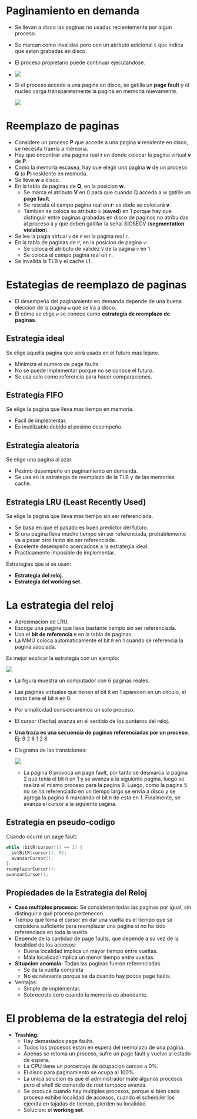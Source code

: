 # Paginamiento en demanda

* Se llevan a disco las paginas no usadas recientemente por algun proceso.
* Se marcan como invalidas pero con un atributo adicional `S` que indica que estan grabadas en disco.
* El proceso propietario puede continuar ejecutandose.
* 
  ![](img/disco.PNG)

* Si el proceso accede a una pagina en disco, se gatilla un **page fault** y el nucleo carga transparetemente la pagina en memoria nuevamente.

  ![](img/paginamientoEnDemanda.PNG)

# Reemplazo de paginas

* Considere un proceso **P** que accede a una pagina **v** residente en disco, se necesita traerla a memoria.
* Hay que encontrar una pagina real **r** en donde colocar la pagina virtual **v** de **P**.
* Como la memoria escasea, hay que elegir una pagina **w** de un proceso **Q** (o **P**) residente en memoria.
* Se lleva **w** a disco.
* En la tabla de paginas de **Q**, en la posicion **w**.
  * Se marca el atributo **V** en 0 para que cuando Q acceda a w gatille un **page fault**.
  * Se rescata el campo pagina real en **r**: es dode se colocará **v**.
  * Tambien se coloca su atributo `S` (**saved**) en 1 porque hay que distinguir entre paginas grabadas en disco de paginos no atribuidas al proceso `Q` y que deben gatillar la señal SIGSEGV (**segmentation violation**).
* Se lee la pagia virtual `v` de `P` en la pagina real `r`.
* En la tabla de paginas de `P`, en la posicion de pagina `v`:
  * Se coloca el atributo de validez `V` de la pagina `v` en 1.
  * Se coloca el campo pagina real en `r`.
* Se invalida la TLB y el cache L1.

# Estategias de reemplazo de paginas

* El desempeño del paginamiento en demanda depende de una buena eleccion de la pagina `w` que se irá a disco.
* El cómo se elige `w` se conoce como **estrategia de reemplazo de paginas**.

## Estrategia ideal

Se elige aquella pagina que será usada en el futuro mas lejano.
* Minimiza el numero de page faults.
* No se puede implementar porque no se conoce el futuro.
* Se usa solo como referencia para hacer comparaciones.

## Estrategia FIFO

Se elige la pagina que lleva mas tiempo en memoria.
* Facil de implementar.
* Es inutilizable debido al pesimo desempeño.

## Estrategia aleatoria

Se elige una pagina al azar.

* Pesimo desempeño en paginamiento en demanda.
* Se usa en la estrategia de reemplazo de la TLB y de las memorias cache.

## Estrategia LRU (Least Recently Used)

Se elige la pagina que lleva mas tiempo sin ser referenciada.

* Se basa en que el pasado es buen predictor del futuro.
* Si una pagina lleva mucho tiempo sin ser referenciada, probablemente va a pasar otro tanto sin ser referenciada.
* Excelente desempeño acercadose a la estrategia ideal.
* Practicamente imposible de implementar.

Estrategias que sí se usan:
* **Estrategia del reloj.**
* **Estrategia del working set.**

# La estrategia del reloj

* Aproximacion de LRU.
* Escoge una pagina que lleve bastante tiempo sin ser referenciada.
* Usa el **bit de referencia** `R` en la tabla de paginas.
* La MMU coloca automaticamente el bit `R` en 1 cuando se referencia la pagina asociada.

Es mejor explicar la estrategia con un ejemplo:

![](img/estrategiaReloj.PNG)

* La figura muestra un computador con 6 paginas reales.
* Las paginas virtuales que tienen el bit `R` en 1 aparecen en un circulo, el resto tiene el bit `R` en 0.
* Por simplicidad consideraremos un solo proceso.
* El cursor (flecha) avanza en el sentido de los punteros del reloj.
* **Una traza es una secuencia de paginas referenciadas por un proceso**. Ej: 9 2 6 1 2 8
* Diagrama de las transiciones:

  ![](img/ejemploTraza.PNG)

   * La pagina 6 provoca un page fault, por tanto se desmarca la pagina 2 que tenia el bit `R` en 1 y se avanza a la siguiente pagina, luego se realiza el mismo proceso para la pagina 9. Luego, como la pagina 5 no se ha referenciado en un tiempo largo se envia a disco y se agrega la pagina 6 marcando el bit `R` de esta en 1. Finalmente, se avanza el cursor a la siguiente pagina.

## Estrategia en pseudo-codigo

Cuando ocurre un page fault:

```c
while (bitR(cursor()) == 1) {
  setBitR(cursor(), 0);
  avanzarCursor();
}
reemplazarCursor();
avanzarCursor();
```

## Propiedades de la Estrategia del Reloj

* **Caso multiples procesos:** Se consideran todas las paginas por igual, sin distinguir a qué proceso pertenecen.
* Tiempo que toma el cursor en dar una vuelta es el tiempo que se considera suficiente para reemplazar una pagina si no ha sido referenciada en toda la vuelta.
* Depende de la cantidad de page faults, que depende a su vez de la localidad de los accesos:
  * Buena localidad implica un mayor tiempo entre vueltas.
  * Mala localidad implica un menor tiempo entre vueltas.
* **Situacion anomala:** Todas las paginas fueron referenciadas.
  * Se da la vuelta completa
  * No es relevante porque se da cuando hay pocos page faults.
* Ventajas:
  * Simple de implementar.
  * Sobrecosto cero cuando la memoria es abundante.

# El problema de la estrategia del reloj
* **Trashing:**
  * Hay demasiados page faults.
  * Todos los procesos estan en espera del reemplazo de una pagina.
  * Apenas se retoma un proceso, sufre un page fault y vuelve al estado de espera.
  * La CPU tiene un porcentaje de ocupacion cercao a 0%.
  * El disco para paginamiento se ocupa al 100%.
  * La unica solucion es que el administrador mate algunos procesos pero el shell de comando de root tampoco avanza.
  * Se produce cuando hay multiples procesos, porque si bien cada proceso exhibe localidad de accesos, cuando el scheduler los ejecuta en tajadas de tiempo, pierden su localidad.
  * Solucion: el **working set**.